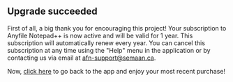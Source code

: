 
## Upgrade succeeded

First of all, a big thank you for encouraging this project! Your subscription to Anyfile Notepad++ is now active and will be valid for 1 year. This subscription will automatically renew every year. You can cancel this subscription at any time using the "Help" menu in the application or by contacting us via email at <a href="mailto:afn-support@semaan.ca?Subject=Cancel%20subscription">afn-support@semaan.ca</a>.

Now, <a href="/app">click here</a> to go back to the app and enjoy your most recent purchase!</a>

<!--- end panel -->

